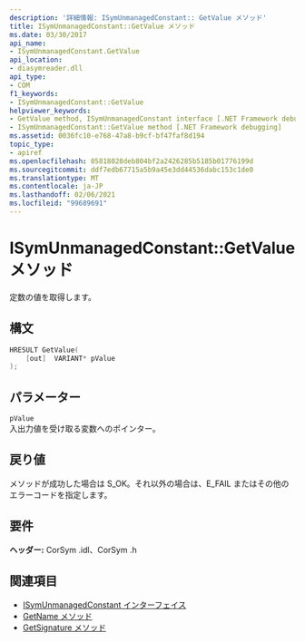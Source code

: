 ```yaml
---
description: '詳細情報: ISymUnmanagedConstant:: GetValue メソッド'
title: ISymUnmanagedConstant::GetValue メソッド
ms.date: 03/30/2017
api_name:
- ISymUnmanagedConstant.GetValue
api_location:
- diasymreader.dll
api_type:
- COM
f1_keywords:
- ISymUnmanagedConstant::GetValue
helpviewer_keywords:
- GetValue method, ISymUnmanagedConstant interface [.NET Framework debugging]
- ISymUnmanagedConstant::GetValue method [.NET Framework debugging]
ms.assetid: 0036fc10-e768-47a8-b9cf-bf47faf8d194
topic_type:
- apiref
ms.openlocfilehash: 05818028deb804bf2a2426285b5185b01776199d
ms.sourcegitcommit: ddf7edb67715a5b9a45e3dd44536dabc153c1de0
ms.translationtype: MT
ms.contentlocale: ja-JP
ms.lasthandoff: 02/06/2021
ms.locfileid: "99689691"
---
```

# <a name="isymunmanagedconstantgetvalue-method"></a>ISymUnmanagedConstant::GetValue メソッド

定数の値を取得します。  
  
## <a name="syntax"></a>構文  
  
```cpp  
HRESULT GetValue(  
    [out]  VARIANT* pValue  
);  
```  
  
## <a name="parameters"></a>パラメーター  

 `pValue`  
 入出力値を受け取る変数へのポインター。  
  
## <a name="return-value"></a>戻り値  

 メソッドが成功した場合は S_OK。それ以外の場合は、E_FAIL またはその他のエラーコードを指定します。  
  
## <a name="requirements"></a>要件  

 **ヘッダー:** CorSym .idl、CorSym .h  
  
## <a name="see-also"></a>関連項目

- [ISymUnmanagedConstant インターフェイス](isymunmanagedconstant-interface.md)
- [GetName メソッド](isymunmanagedconstant-getname-method.md)
- [GetSignature メソッド](isymunmanagedconstant-getsignature-method.md)

